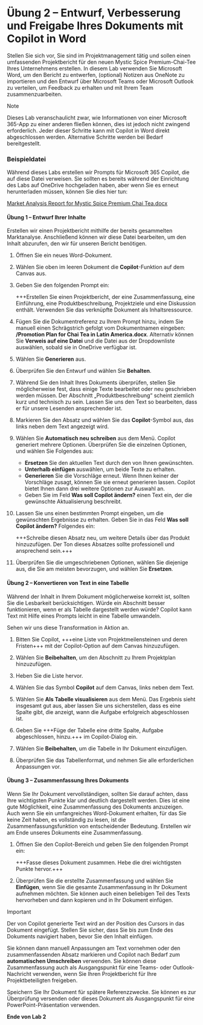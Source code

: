 # Übung 2 – Entwurf, Verbesserung und Freigabe Ihres Dokuments mit Copilot in Word

Stellen Sie sich vor, Sie sind im Projektmanagement tätig und sollen einen umfassenden Projektbericht für den neuen Mystic Spice Premium-Chai-Tee Ihres Unternehmens erstellen. In diesem Lab verwenden Sie Microsoft Word, um den Bericht zu entwerfen, (optional) Notizen aus OneNote zu importieren und den Entwurf über Microsoft Teams oder Microsoft Outlook zu verteilen, um Feedback zu erhalten und mit Ihrem Team zusammenzuarbeiten.

> [!NOTE]
> Dieses Lab veranschaulicht zwar, wie Informationen von einer Microsoft 365-App zu einer anderen fließen können, dies ist jedoch nicht zwingend erforderlich. Jeder dieser Schritte kann mit Copilot in Word direkt abgeschlossen werden. Alternative Schritte werden bei Bedarf bereitgestellt.

### Beispieldatei

Während dieses Labs erstellen wir Prompts für Microsoft 365 Copilot, die auf diese Datei verweisen. Sie sollten es bereits während der Einrichtung des Labs auf OneDrive hochgeladen haben, aber wenn Sie es erneut herunterladen müssen, können Sie dies hier tun:

[Market Analysis Report for Mystic Spice Premium Chai Tea.docx](https://go.microsoft.com/fwlink/?linkid=2268826)



#### Übung 1 – Entwurf Ihrer Inhalte

Erstellen wir einen Projektbericht mithilfe der bereits gesammelten Marktanalyse. Anschließend können wir diese Datei bearbeiten, um den Inhalt abzurufen, den wir für unseren Bericht benötigen.

1. Öffnen Sie ein neues Word-Dokument.

1. Wählen Sie oben im leeren Dokument die **Copilot**-Funktion auf dem Canvas aus.

1. Geben Sie den folgenden Prompt ein:

    +++Erstellen Sie einen Projektbericht, der eine Zusammenfassung, eine Einführung, eine Produktbeschreibung, Projektziele und eine Diskussion enthält. Verwenden Sie das verknüpfte Dokument als Inhaltsressource.

1. Fügen Sie die Dokumentreferenz zu Ihrem Prompt hinzu, indem Sie manuell einen Schrägstrich gefolgt vom Dokumentnamen eingeben: **/Promotion Plan for Chai Tea in Latin America.docx**. Alternativ können Sie **Verweis auf eine Datei** und die Datei aus der Dropdownliste auswählen, sobald sie in OneDrive verfügbar ist.
   
1. Wählen Sie **Generieren** aus.

1. Überprüfen Sie den Entwurf und wählen Sie **Behalten**.

1. Während Sie den Inhalt Ihres Dokuments überprüfen, stellen Sie möglicherweise fest, dass einige Texte bearbeitet oder neu geschrieben werden müssen. Der Abschnitt „Produktbeschreibung“ scheint ziemlich kurz und technisch zu sein. Lassen Sie uns den Text so bearbeiten, dass er für unsere Lesenden ansprechender ist.

1. Markieren Sie den Absatz und wählen Sie das **Copilot**-Symbol aus, das links neben dem Text angezeigt wird.

1. Wählen Sie **Automatisch neu schreiben** aus dem Menü. Copilot generiert mehrere Optionen. Überprüfen Sie die einzelnen Optionen, und wählen Sie Folgendes aus:

    - **Ersetzen** Sie den aktuellen Text durch den von Ihnen gewünschten.
    - **Unterhalb einfügen** auswählen, um beide Texte zu erhalten.
    - **Generieren** Sie die Vorschläge erneut. Wenn Ihnen keiner der Vorschläge zusagt, können Sie sie erneut generieren lassen. Copilot bietet Ihnen dann drei weitere Optionen zur Auswahl an.
    - Geben Sie im Feld **Was soll Copilot ändern?** einen Text ein, der die gewünschte Aktualisierung beschreibt.

1. Lassen Sie uns einen bestimmten Prompt eingeben, um die gewünschten Ergebnisse zu erhalten. Geben Sie in das Feld **Was soll Copilot ändern?** Folgendes ein:

    +++Schreibe diesen Absatz neu, um weitere Details über das Produkt hinzuzufügen. Der Ton dieses Absatzes sollte professionell und ansprechend sein.+++

1. Überprüfen Sie die umgeschriebenen Optionen, wählen Sie diejenige aus, die Sie am meisten bevorzugen, und wählen Sie **Ersetzen**.

#### Übung 2 – Konvertieren von Text in eine Tabelle

Während der Inhalt in Ihrem Dokument möglicherweise korrekt ist, sollten Sie die Lesbarkeit berücksichtigen. Würde ein Abschnitt besser funktionieren, wenn er als Tabelle dargestellt werden würde? Copilot kann Text mit Hilfe eines Prompts leicht in eine Tabelle umwandeln.

Sehen wir uns diese Transformation in Aktion an.

1. Bitten Sie Copilot, +++eine Liste von Projektmeilensteinen und deren Fristen+++ mit der Copilot-Option auf dem Canvas hinzuzufügen.

1. Wählen Sie **Beibehalten**, um den Abschnitt zu Ihrem Projektplan hinzuzufügen.

1. Heben Sie die Liste hervor.

1. Wählen Sie das Symbol **Copilot** auf dem Canvas, links neben dem Text.

1. Wählen Sie **Als Tabelle visualisieren** aus dem Menü. Das Ergebnis sieht insgesamt gut aus, aber lassen Sie uns sicherstellen, dass es eine Spalte gibt, die anzeigt, wann die Aufgabe erfolgreich abgeschlossen ist.

1. Geben Sie +++Füge der Tabelle eine dritte Spalte, Aufgabe abgeschlossen, hinzu.+++ im Copilot-Dialog ein.

1. Wählen Sie **Beibehalten**, um die Tabelle in Ihr Dokument einzufügen.

1. Überprüfen Sie das Tabellenformat, und nehmen Sie alle erforderlichen Anpassungen vor.

#### Übung 3 – Zusammenfassung Ihres Dokuments

Wenn Sie Ihr Dokument vervollständigen, sollten Sie darauf achten, dass Ihre wichtigsten Punkte klar und deutlich dargestellt werden. Dies ist eine gute Möglichkeit, eine Zusammenfassung des Dokuments anzuzeigen. Auch wenn Sie ein umfangreiches Word-Dokument erhalten, für das Sie keine Zeit haben, es vollständig zu lesen, ist die Zusammenfassungsfunktion von entscheidender Bedeutung. Erstellen wir am Ende unseres Dokuments eine Zusammenfassung.

1. Öffnen Sie den Copilot-Bereich und geben Sie den folgenden Prompt ein:

    +++Fasse dieses Dokument zusammen. Hebe die drei wichtigsten Punkte hervor.+++

1. Überprüfen Sie die erstellte Zusammenfassung und wählen Sie **Einfügen**, wenn Sie die gesamte Zusammenfassung in Ihr Dokument aufnehmen möchten. Sie können auch einen beliebigen Teil des Texts hervorheben und dann kopieren und in Ihr Dokument einfügen.

> [!IMPORTANT]
> Der von Copilot generierte Text wird an der Position des Cursors in das Dokument eingefügt. Stellen Sie sicher, dass Sie bis zum Ende des Dokuments navigiert haben, bevor Sie den Inhalt einfügen.

Sie können dann manuell Anpassungen am Text vornehmen oder den zusammenfassenden Absatz markieren und Copilot nach Bedarf zum **automatischen Umschreiben** verwenden. Sie können diese Zusammenfassung auch als Ausgangspunkt für eine Teams- oder Outlook-Nachricht verwenden, wenn Sie Ihren Projektbericht für Ihre Projektbeteiligten freigeben.

Speichern Sie Ihr Dokument für spätere Referenzzwecke. Sie können es zur Überprüfung versenden oder dieses Dokument als Ausgangspunkt für eine PowerPoint-Präsentation verwenden.

**Ende von Lab 2**
